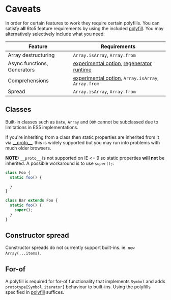 # Caveats

In order for certain features to work they require certain polyfills. You can
satisfy **all** 6to5 feature requirements by using the included
[polyfill](polyfill.md). You may alternatively selectively include what you need:

| Feature                     | Requirements                                                                                                                        |
| --------------------------- | ----------------------------------------------------------------------------------------------------------------------------------- |
| Array destructuring         | `Array.isArray`, `Array.from`                                                                                                       |
| Async functions, Generators | [experimental option](usage.md#experimental), [regenerator runtime](https://github.com/facebook/regenerator/blob/master/runtime.js) |
| Comprehensions              | [experimental option](usage.md#experimental), `Array.isArray`, `Array.from`                                                         |
| Spread                      | `Array.isArray`, `Array.from`                                                                                                       |

## Classes

Built-in classes such as `Date`, `Array` and `DOM` cannot be subclassed due to
limitations in ES5 implementations.

If you're inheriting from a class then static properties are inherited from it
via [\_\_proto\_\_](https://developer.mozilla.org/en-US/docs/Web/JavaScript/Reference/Global_Objects/Object/proto),
this is widely supported but you may run into problems with much older browsers.

**NOTE:** `__proto__` is not supported on IE <= 9 so static properties
**will not** be inherited. A possible workaround is to use `super();`:

```javascript
class Foo {
  static foo() {

  }
}

class Bar extends Foo {
  static foo() {
    super();
  }
}
```

## Constructor spread

Constructor spreads do not currently support built-ins. ie.
`new Array(...items)`.

## For-of

A polyfill is required for for-of functionality that implements `Symbol` and
adds `prototype[Symbol.iterator]` behaviour to built-ins. Using the polyfills
specified in [polyfill](polyfill.md) suffices.
